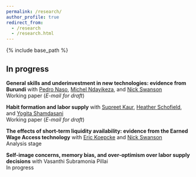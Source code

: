 ```yaml
---
permalink: /research/
author_profile: true
redirect_from:
  - /research
  - /research.html
---
```


{% include base_path %}

## In progress 
**General skills and underinvestment in new technologies: evidence from Burundi** with [Pedro Naso](https://pedronaso.com/economics/), [Michel Ndayikeza](https://sites.google.com/view/michelndayikeza), and [Nick Swanson](https://nicholasgswanson.github.io)\
Working paper (*E-mail for draft*) 

**Habit formation and labor supply** with [Supreet Kaur](https://www.supreetkaur.com), [Heather Schofield](https://heatherschofield.net), and [Yogita Shamdasani](https://sites.google.com/site/yogitashamdasani/) \
Working paper (*E-mail for draft*)

**The effects of short-term liquidity availability: evidence from the Earned Wage Access technology**  with [Eric Koepcke](https://ekoepcke.github.io) and [Nick Swanson](https://nicholasgswanson.github.io)\
Analysis stage

**Self-image concerns, memory bias, and over-optimism over labor supply decisions** with Vasanthi Subramonia Pillai\
In progress
